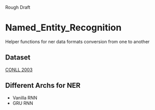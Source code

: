 Rough Draft
# Named_Entity_Recognition
Helper functions for ner data formats conversion from one to another

## Dataset
[CONLL 2003](https://github.com/glample/tagger/tree/master/dataset)

## Different Archs for NER
- Vanilla RNN
- GRU RNN

